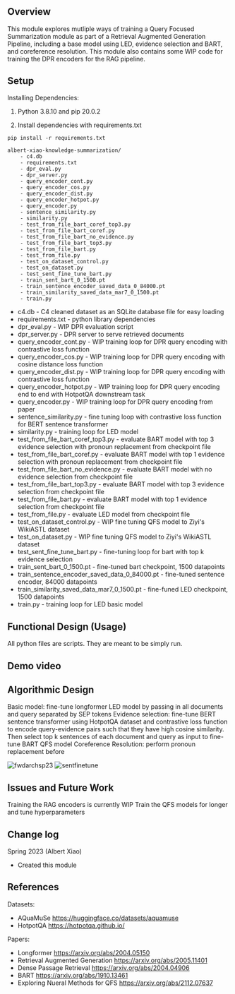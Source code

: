 
# <Knowledge Summarization: Query Focused Summarization Component>

## Overview

This module explores mutliple ways of training a Query Focused Summarization module as part of a Retrieval Augmented Generation Pipeline, including a base model using LED, evidence selection and BART, and coreference resolution. This module also contains some WIP code for training the DPR encoders for the RAG pipeline.

## Setup

Installing Dependencies: 

1. Python 3.8.10 and pip 20.0.2

2. Install dependencies with requirements.txt
```
pip install -r requirements.txt 
```




```
albert-xiao-knowledge-summarization/
    - c4.db
    - requirements.txt
    - dpr_eval.py
    - dpr_server.py
    - query_encoder_cont.py
    - query_encoder_cos.py
    - query_encoder_dist.py
    - query_encoder_hotpot.py
    - query_encoder.py
    - sentence_similarity.py
    - similarity.py
    - test_from_file_bart_coref_top3.py
    - test_from_file_bart_coref.py
    - test_from_file_bart_no_evidence.py
    - test_from_file_bart_top3.py
    - test_from_file_bart.py
    - test_from_file.py
    - test_on_dataset_control.py
    - test_on_dataset.py
    - test_sent_fine_tune_bart.py
    - train_sent_bart_0_1500.pt
    - train_sentence_encoder_saved_data_0_84000.pt
    - train_similarity_saved_data_mar7_0_1500.pt
    - train.py

```

- c4.db - C4 cleaned dataset as an SQLite database file for easy loading
- requirements.txt - python library dependencies
- dpr_eval.py - WIP DPR evaluation script
- dpr_server.py - DPR server to serve retrieved documents
- query_encoder_cont.py - WIP training loop for DPR query encoding with contrastive loss function
- query_encoder_cos.py - WIP training loop for DPR query encoding with cosine distance loss function
- query_encoder_dist.py - WIP training loop for DPR query encoding with contrastive loss function
- query_encoder_hotpot.py - WIP training loop for DPR query encoding end to end with HotpotQA downstream task
- query_encoder.py - WIP training loop for DPR query encoding from paper
- sentence_similarity.py - fine tuning loop with contrastive loss function for BERT sentence transformer
- similarity.py - training loop for LED model
- test_from_file_bart_coref_top3.py - evaluate BART model with top 3 evidence selection with pronoun replacement from checkpoint file
- test_from_file_bart_coref.py - evaluate BART model with top 1 evidence selection with pronoun replacement from checkpoint file
- test_from_file_bart_no_evidence.py - evaluate BART model with no evidence selection from checkpoint file
- test_from_file_bart_top3.py - evaluate BART model with top 3 evidence selection from checkpoint file 
- test_from_file_bart.py - evaluate BART model with top 1 evidence selection from checkpoint file
- test_from_file.py - evaluate LED model from checkpoint file
- test_on_dataset_control.py - WIP fine tuning QFS model to Ziyi's WikiASTL dataset
- test_on_dataset.py - WIP fine tuning QFS model to Ziyi's WikiASTL dataset
- test_sent_fine_tune_bart.py - fine-tuning loop for bart with top k evidence selection
- train_sent_bart_0_1500.pt - fine-tuned bart checkpoint, 1500 datapoints
- train_sentence_encoder_saved_data_0_84000.pt - fine-tuned sentence encoder, 84000 datapoints
- train_similarity_saved_data_mar7_0_1500.pt - fine-funed LED checkpoint, 1500 datapoints
- train.py - training loop for LED basic model


## Functional Design (Usage)

All python files are scripts. They are meant to be simply run.

## Demo video


## Algorithmic Design 

Basic model: fine-tune longformer LED model by passing in all documents and query separated by SEP tokens
Evidence selection: fine-tune BERT sentence transformer using HotpotQA dataset and contrastive loss function to encode query-evidence pairs such that they have high cosine similarity. Then select top k sentences of each document and query as input to fine-tune BART QFS model
Coreference Resolution: perform pronoun replacement before
    
    
![fwdarchsp23](https://github.com/Forward-UIUC-2023S/albert-xiao-knowledge-summarization/assets/25853164/ca3c9fe1-a6f2-4b00-b4d3-6cfa7386b9f4)
![sentfinetune](https://github.com/Forward-UIUC-2023S/albert-xiao-knowledge-summarization/assets/25853164/cd1b9764-cdb2-431f-b278-42860e8d3891)


## Issues and Future Work

Training the RAG encoders is currently WIP
Train the QFS models for longer and tune hyperparameters

## Change log

Spring 2023 (Albert Xiao)
* Created this module

## References 

Datasets: 
- AQuaMuSe https://huggingface.co/datasets/aquamuse 
- HotpotQA https://hotpotqa.github.io/ 

Papers:
    
- Longformer https://arxiv.org/abs/2004.05150 
- Retrieval Augmented Generation https://arxiv.org/abs/2005.11401
- Dense Passage Retrieval https://arxiv.org/abs/2004.04906
- BART https://arxiv.org/abs/1910.13461
- Exploring Nueral Methods for QFS https://arxiv.org/abs/2112.07637
